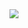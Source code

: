 <img src="https://github.com/chobuzz/weather-app/assets/139810780/156e1407-b7a1-45e9-a056-8c001bb43d67">
